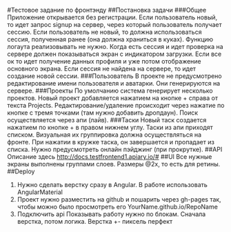 #Тестовое задание по фронтэнду
##Постановка задачи
###Общее
Приложение открывается без регистрации.
Если пользователь новый, то идет запрос signup на сервер, через который пользователь получает
сессию.
Если пользователь не новый, то должна использоваться сессия, полученная ранее (она должна
храниться в куках).
Функцию логаута реализовывать не нужно.
Когда есть сессия и идет проверка на сервере должен показываться экран с индикатором загрузки. Если
все ок то идет получение данных профиля и уже потом отображение основного экрана. Если сессия не
найдена на сервере, то идет создание новой сессии.
###Пользователь
В проекте не предусмотрено редактирование имени пользователя и аватарки.
Они генерируются на сервере.
###Проекты
По умолчанию система генерирует несколько проектов.
Новый проект добавляется нажатием на кнопке + справа от текста Projects.
Редактирование/удаление происходит через нажатие по кнопке с тремя точками (там нужно добавить
дропдаун).
Поиск осуществляется через апи (лайв).
###Таски
Новый таск создается нажатием по кнопке + в правом нижнем углу.
Таски из апи приходят списком. Визуальная их группировка должна осуществляться на фронте.
При нажатии в кружке таска, он завершается и пропадает из списка.
Нужно предусмотреть онлайн пэйджинг (при прокрутке).
##API
Описание здесь http://docs.testfrontend1.apiary.io/#
##UI
Все нужные экраны выполнены группами слоев. Размеры @2x, то есть для ретины.
##Deploy
1. Нужно сделать верстку сразу в Angular. В работе использовать AngularMaterial
2. Проект нужно разместить на github и пошарить через gh-pages так, чтобы можно было просмотреть
его YourName.github.io/RepoName
3. Подключить api
Показывать работу нужно по блокам. Сначала верстка, потом логика. Верстка +- пиксель перфект
